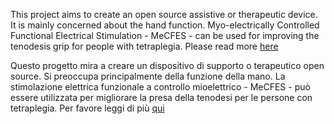 This project aims to create an open source assistive or therapeutic device. It is mainly concerned about the hand function. Myo-electrically Controlled Functional Electrical Stimulation - MeCFES - can be used for improving the tenodesis grip for people with tetraplegia. 
Please read more [here](https://github.com/ThorsenRune/MeCFES/wiki)

Questo progetto mira a creare un dispositivo di supporto o terapeutico open source. Si preoccupa principalmente della funzione della mano. La stimolazione elettrica funzionale a controllo mioelettrico - MeCFES - può essere utilizzata per migliorare la presa della tenodesi per le persone con tetraplegia. Per favore leggi di più [qui](https://translate.google.com/translate?hl=&sl=en&tl=it&u=https%3A%2F%2Fgithub.com%2FThorsenRune%2FMeCFES%2Fwiki)
